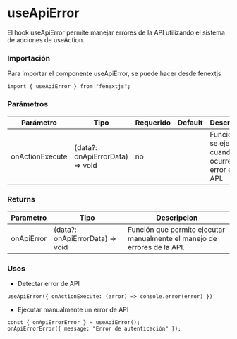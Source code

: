 # useApiError

El hook useApiError permite manejar errores de la API utilizando el sistema de acciones de useAction.

### Importación

Para importar el componente useApiError, se puede hacer desde fenextjs

```tsx copy
import { useApiError } from "fenextjs";
```

### Parámetros

| Parámetro | Tipo | Requerido | Default | Descripcion |
| --------- | ---- | --------- | ------- | ----------- |
| onActionExecute | (data?: onApiErrorData) =\> void | no |  | Función que se ejecuta cuando ocurre un error en la API. |
### Returns

| Parametro | Tipo | Descripcion |
| --------- | ---- | ----------- |
| onApiError | (data?: onApiErrorData) =\> void  | Función que permite ejecutar manualmente el manejo de errores de la API. |
### Usos

- Detectar error de API

```tsx copy
useApiError({ onActionExecute: (error) => console.error(error) })
```

- Ejecutar manualmente un error de API

```tsx copy
const { onApiErrorError } = useApiError();
onApiErrorError({ message: "Error de autenticación" });
```

